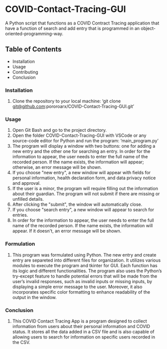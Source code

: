 # COVID-Contact-Tracing-GUI
A Python script that functions as a COVID Contract Tracing application that have a function of search and add entry that is programmed in an object-oriented-programming-way.

## Table of Contents
- Installation
- Usage
- Contributing
- Conclusion

### Installation
1.	Clone the repository to your local machine: ‘git clone git@github.com:pororoarx/COVID-Contact-Tracing-GUI.git’

### Usage
1.	Open Git Bash and go to the project directory.
2.	Open the folder COVID-Contact-Tracing-GUI with VSCode or any source-code editor for Python and run the program: ‘main_program.py’
3.	 The program will display a window with two buttons: one for adding a new entry and the other one for searching an entry. In order for the information to appear, the user needs to enter the full name of the recorded person. If the name exists, the information will appear; otherwise, an error message will be shown.
4.	If you choose "new entry", a new window will appear with fields for personal information, health declaration form, and data privacy notice and approval.
5.	If the user is a minor, the program will require filling out the information about their guardian. The program will not submit if there are missing or unfilled details.
6.  After clicking the "submit", the window will automatically close.
7.	If you choose "search entry", a new window will appear to search for entries.
8.	In order for the information to appear, the user needs to enter the full name of the recorded person. If the name exists, the information will appear. If it doesn't, an error message will be shown.

### Formulation
1. This program was formulated using Python. The new entry and create entry are separeted into different files for organization. It utilizes various modules to execute the program and tkinter for GUI. Each function has its logic and different functionalities. The program also uses the Python’s try-except feature to handle potential errors that will be made from the user’s invalid responses, such as invalid inputs or missing inputs, by displaying a simple error message to the user. Moreover, it also incorporates specific color formatting to enhance readability of the output in the window. 

### Conclusion
1. This COVID Contact Tracing App is a program designed to collect information from users about their personal information and COVID status. It stores all the data added in a CSV file and is also capable of allowing users to search for information on specific users recorded in the CSV. 
